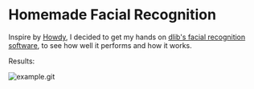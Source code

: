 # Homemade Facial Recognition

Inspire by [Howdy](https://github.com/boltgolt/howdy), I decided to get my hands on [dlib's facial recognition software](https://sefiks.com/2020/07/11/face-recognition-with-dlib-in-python/), to see how well it performs and how it works.

Results:

![example.git](Results/example.gif)

